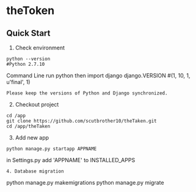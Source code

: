 # theToken

## Quick Start
1. Check environment
```
python --version
#Python 2.7.10
```
Command Line run python
then import django
django.VERSION
#(1, 10, 1, u'final', 1)
```
Please keep the versions of Python and Django synchronized.
```

2. Checkout project
```
cd /app
git clone https://github.com/scutbrother10/theTaken.git
cd /app/theTaken
```
3. Add new app
```
python manage.py startapp APPNAME
```
in Settings.py
add 'APPNAME' to INSTALLED_APPS
```
4. Database migration
```
python manage.py makemigrations
python manage.py migrate
```

